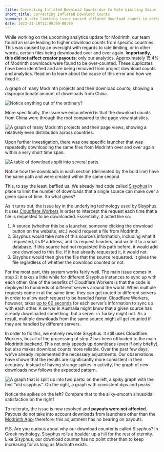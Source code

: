 ```yaml
---
title: Correcting Inflated Download Counts due to Rate Limiting Issue
short_title: Correcting Inflated Download Counts
summary: A rate limiting issue caused inflated download counts in certain countries.
date: 2023-11-10T12:00:00-08:00
---
```


While working on the upcoming analytics update for Modrinth, our team found an issue leading to higher download counts from specific countries. This was caused by an oversight with regards to rate limiting, or in other words, certain files being downloaded over and over again. **Importantly, this did not affect creator payouts**; only our analytics. Approximately 15.4% of Modrinth downloads were found to be over-counted. These duplicates have been identified and are being removed from project download counts and analytics. Read on to learn about the cause of this error and how we fixed it.

A graph of many Modrinth projects and their download counts, showing a disproportionate amount of downloads from China.

![Notice anything out of the ordinary?](./country-download-counts.jpg)

More specifically, the issue we encountered is that the download counts from China were through the roof compared to the page view statistics.

![A graph of many Modrinth projects and their page views, showing a relatively even distribution across countries.](./country-page-views.jpg)

Upon further investigation, there was one specific launcher that was repeatedly downloading the same files from Modrinth over and over again within a very short time span.

![A table of downloads split into several parts.](./downloads-table.jpg)

Notice how the downloads in each section (delineated by the bold line) have the same path and were created within the same second.

This, to say the least, baffled us. We already had code called [Sisyphus](https://github.com/modrinth/sisyphus) in place to limit the number of downloads that a single source can make over a given span of time. So what gives?

As it turns out, the issue lay in the underlying technology used by Sisyphus. It uses [Cloudflare Workers](https://workers.cloudflare.com/) in order to intercept the request each time that a file is requested to be downloaded. Essentially, it acted like so:

1. A source (whether this be a launcher, someone clicking the download button on the website, etc.) would request a file from Modrinth.
2. Sisyphus would take note of this source’s information, including what it requested, its IP address, and its request headers, and write it to a small database. If this source had not requested this path before, it would add one download to this file. If it had already requested it, it would not.
3. Sisyphus would then give the file that the source requested. It gives the file regardless of whether the download counted or not.

For the most part, this system works fairly well. The main issue comes in step 2: it takes a little while for different Sisyphus instances to sync up with each other. One of the benefits of Cloudflare Workers is that the code is deployed to hundreds of different servers around the world. When multiple requests come in at the same time, they can get routed to different servers in order to allow each request to be handled faster. Cloudflare Workers, however, takes [up to 60 seconds](https://developers.cloudflare.com/kv/concepts/how-kv-works/#consistency) for each server’s information to sync up with each other. A server in Australia might know that a given source has already downloaded something, but a server in Turkey might not. As a result, multiple downloads from the same source might all get counted if they are handled by different servers.

In order to fix this, we entirely rewrote Sisyphus. It still uses Cloudflare Workers, but all of the processing of step 2 has been offloaded to the main Modrinth backend. This not only speeds up downloads (even if only briefly), but also makes download counts more reliable. Over the past few days, we've already implemented the necessary adjustments. Our observations have shown that the results are significantly more consistent in their accuracy. Instead of having strange spikes in activity, the graph of new downloads now follows the expected pattern.

![A graph that is split up into two parts: on the left, a spiky graph with the text "old sisyphus". On the right, a graph with consistent dips and peaks.](./new-sisyphus.jpg)

Notice the spikes on the left? Compare that to the silky-smooth sinusoidal satisfaction on the right!

To reiterate, the issue is now resolved and **payouts were not affected**. Payouts do not take into account downloads from launchers other than the [Modrinth App](/app); therefore, this adjustment has no bearing on payouts.

P.S. Are you curious about why our download counter is called Sisyphus? In Greek mythology, Sisyphus rolls a boulder up a hill for the rest of eternity. Like Sisyphus, our download counter has no point other than to keep increasing for as long as Modrinth exists.
